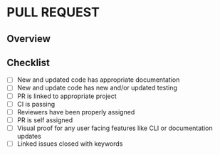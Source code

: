 # PULL REQUEST

<!--
Please read and fill out this form before submitting your PR.

Please make sure you have reviewed our contributors guide before submitting your
first PR.
-->

## Overview

<!-- 
Please provide an explanation of the PR, including the apprioprate context,
background, goal, and rationale. If there is an issues with this information,
please provide a tl;dr and link the issue. 
-->

## Checklist

<!-- 
Review and complete the checklist to ensure that the PR is complete before
assigned to an approver.  

IMPORTANT:
PRs should be left in Draft until the below checklist is completed.
-->

- [ ] New and updated code has appropriate documentation
- [ ] New and update code has new and/or updated testing
- [ ] PR is linked to appropriate project
- [ ] CI is passing
- [ ] Reviewers have been properly assigned
- [ ] PR is self assigned
- [ ] Visual proof for any user facing features like CLI or documentation updates
- [ ] Linked issues closed with keywords
